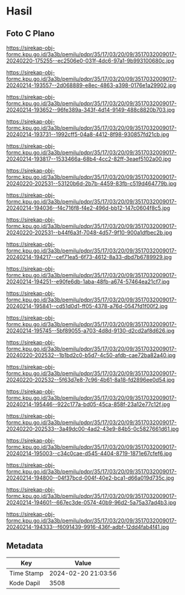 # Hasil

## Foto C Plano

https://sirekap-obj-formc.kpu.go.id/3a3b/pemilu/pdpr/35/17/03/20/09/3517032009017-20240220-175255--ec2506e0-031f-4dc6-97a1-9b993100680c.jpg

https://sirekap-obj-formc.kpu.go.id/3a3b/pemilu/pdpr/35/17/03/20/09/3517032009017-20240214-193557--2d068889-e8ec-4863-a398-0176e1a29902.jpg

https://sirekap-obj-formc.kpu.go.id/3a3b/pemilu/pdpr/35/17/03/20/09/3517032009017-20240214-193652--96fe389a-343f-4d14-9149-488c8820b703.jpg

https://sirekap-obj-formc.kpu.go.id/3a3b/pemilu/pdpr/35/17/03/20/09/3517032009017-20240214-193731--1992cff5-04a8-4412-8f98-930857fd21cb.jpg

https://sirekap-obj-formc.kpu.go.id/3a3b/pemilu/pdpr/35/17/03/20/09/3517032009017-20240214-193817--1533466a-68b4-4cc2-82ff-3eaef5102a00.jpg

https://sirekap-obj-formc.kpu.go.id/3a3b/pemilu/pdpr/35/17/03/20/09/3517032009017-20240220-202531--53120b6d-2b7b-4459-83fb-c519d464779b.jpg

https://sirekap-obj-formc.kpu.go.id/3a3b/pemilu/pdpr/35/17/03/20/09/3517032009017-20240214-194036--f4c716f8-f4e2-496d-bb12-147c0604f8c5.jpg

https://sirekap-obj-formc.kpu.go.id/3a3b/pemilu/pdpr/35/17/03/20/09/3517032009017-20240220-202531--b44f6a3f-7048-4d57-9f10-900a1dfbec2b.jpg

https://sirekap-obj-formc.kpu.go.id/3a3b/pemilu/pdpr/35/17/03/20/09/3517032009017-20240214-194217--cef71ea5-6f73-4612-8a33-dbd7b6789929.jpg

https://sirekap-obj-formc.kpu.go.id/3a3b/pemilu/pdpr/35/17/03/20/09/3517032009017-20240214-194251--e90fe6db-1aba-48fb-a674-57464ea21cf7.jpg

https://sirekap-obj-formc.kpu.go.id/3a3b/pemilu/pdpr/35/17/03/20/09/3517032009017-20240214-195841--cd51d0d1-ff05-4378-a76d-0547fd1f00f2.jpg

https://sirekap-obj-formc.kpu.go.id/3a3b/pemilu/pdpr/35/17/03/20/09/3517032009017-20240214-195745--5bf89055-a703-4d8d-9130-d2cd2af8d626.jpg

https://sirekap-obj-formc.kpu.go.id/3a3b/pemilu/pdpr/35/17/03/20/09/3517032009017-20240220-202532--1b1bd2c0-b5d7-4c50-afdb-cae72ba82a40.jpg

https://sirekap-obj-formc.kpu.go.id/3a3b/pemilu/pdpr/35/17/03/20/09/3517032009017-20240220-202532--5f63d7e8-7c96-4b61-8a18-fd2896ee0d54.jpg

https://sirekap-obj-formc.kpu.go.id/3a3b/pemilu/pdpr/35/17/03/20/09/3517032009017-20240214-195446--922c177a-bd05-45ca-858f-23a12e77c12f.jpg

https://sirekap-obj-formc.kpu.go.id/3a3b/pemilu/pdpr/35/17/03/20/09/3517032009017-20240220-202533--3a49dc00-4ad2-43e9-84b5-0c5827661d61.jpg

https://sirekap-obj-formc.kpu.go.id/3a3b/pemilu/pdpr/35/17/03/20/09/3517032009017-20240214-195003--c34c0cae-d545-4404-8719-1871e67cfef6.jpg

https://sirekap-obj-formc.kpu.go.id/3a3b/pemilu/pdpr/35/17/03/20/09/3517032009017-20240214-194800--04f37bcd-004f-40e2-bca1-d66a019d735c.jpg

https://sirekap-obj-formc.kpu.go.id/3a3b/pemilu/pdpr/35/17/03/20/09/3517032009017-20240214-194601--667ec3de-0574-40b9-96d2-5a75a37ad4b3.jpg

https://sirekap-obj-formc.kpu.go.id/3a3b/pemilu/pdpr/35/17/03/20/09/3517032009017-20240214-194333--f6091439-9916-436f-adbf-12dd4fab4f41.jpg


## Metadata

| Key        | Value               |
| ---------- | ------------------- |
| Time Stamp | 2024-02-20 21:03:56 |
| Kode Dapil | 3508                |



